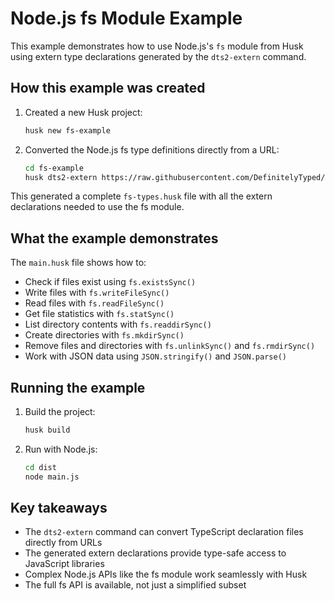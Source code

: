 # Node.js fs Module Example

This example demonstrates how to use Node.js's `fs` module from Husk using extern type declarations generated by the `dts2-extern` command.

## How this example was created

1. Created a new Husk project:
   ```bash
   husk new fs-example
   ```

2. Converted the Node.js fs type definitions directly from a URL:
   ```bash
   cd fs-example
   husk dts2-extern https://raw.githubusercontent.com/DefinitelyTyped/DefinitelyTyped/master/types/node/fs.d.ts -o src/fs-types.husk
   ```

This generated a complete `fs-types.husk` file with all the extern declarations needed to use the fs module.

## What the example demonstrates

The `main.husk` file shows how to:
- Check if files exist using `fs.existsSync()`
- Write files with `fs.writeFileSync()`
- Read files with `fs.readFileSync()`
- Get file statistics with `fs.statSync()`
- List directory contents with `fs.readdirSync()`
- Create directories with `fs.mkdirSync()`
- Remove files and directories with `fs.unlinkSync()` and `fs.rmdirSync()`
- Work with JSON data using `JSON.stringify()` and `JSON.parse()`

## Running the example

1. Build the project:
   ```bash
   husk build
   ```

2. Run with Node.js:
   ```bash
   cd dist
   node main.js
   ```

## Key takeaways

- The `dts2-extern` command can convert TypeScript declaration files directly from URLs
- The generated extern declarations provide type-safe access to JavaScript libraries
- Complex Node.js APIs like the fs module work seamlessly with Husk
- The full fs API is available, not just a simplified subset